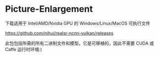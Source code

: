 # Picture-Enlargement
下载适用于 Intel/AMD/Nvidia GPU 的 Windows/Linux/MacOS 可执行文件

https://github.com/nihui/realsr-ncnn-vulkan/releases

此包包括所需的所有二进制文件和模型。它是可移植的，因此不需要 CUDA 或 Caffe 运行时环境:)
